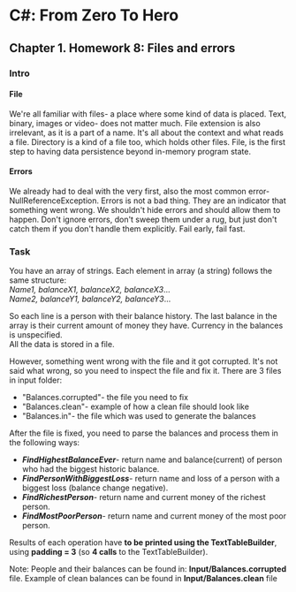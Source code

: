 # C#: From Zero To Hero
## Chapter 1. Homework 8: Files and errors
### Intro

#### File
We're all familiar with files- a place where some kind of data is placed. Text, binary, images or video- does not matter much.
File extension is also irrelevant, as it is a part of a name. It's all about the context and what reads a file.
Directory is a kind of a file too, which holds other files. File, is the first step to having data persistence beyond in-memory program state.

#### Errors
We already had to deal with the very first, also the most common error- NullReferenceException.
Errors is not a bad thing. They are an indicator that something went wrong.
We shouldn't hide errors and should allow them to happen.
Don't ignore errors, don't sweep them under a rug, but just don't catch them if you don't handle them explicitly.
Fail early, fail fast.

### Task 
You have an array of strings. Each element in array (a string) follows the same structure:  
*Name1, balanceX1, balanceX2, balanceX3*...  
*Name2, balanceY1, balanceY2, balanceY3*...  

So each line is a person with their balance history. The last balance in the array is their current amount of money they have. Currency in the balances is unspecified.  
All the data is stored in a file.  

However, something went wrong with the file and it got corrupted. It's not said what wrong, so you need to inspect the file and fix it.
There are 3 files in input folder:
- "Balances.corrupted"- the file you need to fix  
- "Balances.clean"- example of how a clean file should look like  
- "Balances.in"- the file which was used to generate the balances  

After the file is fixed, you need to parse the balances and process them in the following ways:  
- ***FindHighestBalanceEver***- return name and balance(current) of person who had the biggest historic balance.  
- ***FindPersonWithBiggestLoss***- return name and loss of a person with a biggest loss (balance change negative).  
- ***FindRichestPerson***- return name and current money of the richest person.  
- ***FindMostPoorPerson***- return name and current money of the most poor person.  

Results of each operation have **to be printed using the TextTableBuilder**, using **padding = 3** (so **4 calls** to the TextTableBuilder).

Note: People and their balances can be found in: **Input/Balances.corrupted** file. Example of clean balances can be found in **Input/Balances.clean** file



 

 

